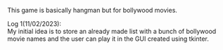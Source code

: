 This game is basically hangman but for bollywood movies.

Log 1(11/02/2023):\
My initial idea is to store an already made list with a bunch
of bollywood movie names and the user can play it in the GUI
created using tkinter.